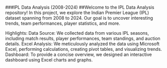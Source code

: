 ###IPL Data Analysis (2008-2024)
##Welcome to the IPL Data Analysis repository! In this project, we explore the Indian Premier League (IPL) dataset spanning from 2008 to 2024. Our goal is to uncover interesting trends, team performances, player statistics, and more.

Highlights:
Data Source: We collected data from various IPL seasons, including match results, player performances, team standings, and auction details.
Excel Analysis: We meticulously analyzed the data using Microsoft Excel, performing calculations, creating pivot tables, and visualizing trends.
Dashboard: To provide a concise overview, we designed an interactive dashboard using Excel charts and graphs.
